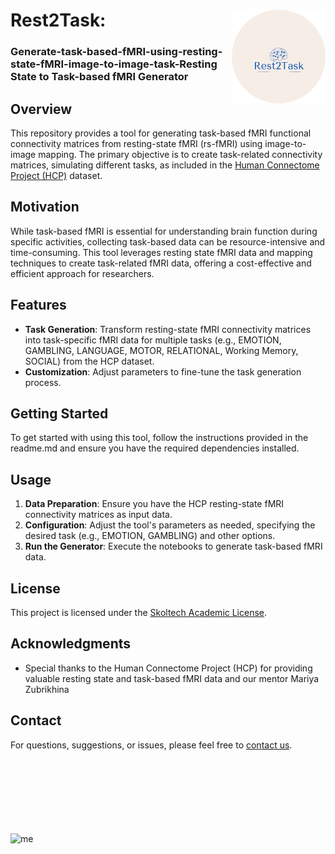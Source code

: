 # Rest2Task: <a href=""><img src="pics/logo_round.png" align="right" width="150" ></a>  <h3> Generate-task-based-fMRI-using-resting-state-fMRI-image-to-image-task-Resting State to Task-based fMRI Generator </h3>

## Overview

This repository provides a tool for generating task-based fMRI functional connectivity matrices from resting-state fMRI (rs-fMRI) using image-to-image mapping. The primary objective is to create task-related connectivity matrices, simulating different tasks, as included in the [Human Connectome Project (HCP)](https://www.humanconnectome.org/study/hcp-young-adult/data-releases) dataset.

## Motivation

While task-based fMRI is essential for understanding brain function during specific activities, collecting task-based data can be resource-intensive and time-consuming. This tool leverages resting state fMRI data and mapping techniques to create task-related fMRI data, offering a cost-effective and efficient approach for researchers.

## Features

- **Task Generation**: Transform resting-state fMRI connectivity matrices into task-specific fMRI data for multiple tasks (e.g., EMOTION, GAMBLING, LANGUAGE, MOTOR, RELATIONAL, Working Memory, SOCIAL) from the HCP dataset.
- **Customization**: Adjust parameters to fine-tune the task generation process.

## Getting Started

To get started with using this tool, follow the instructions provided in the readme.md and ensure you have the required dependencies installed.

## Usage

1. **Data Preparation**: Ensure you have the HCP resting-state fMRI connectivity matrices as input data.
2. **Configuration**: Adjust the tool's parameters as needed, specifying the desired task (e.g., EMOTION, GAMBLING) and other options.
3. **Run the Generator**: Execute the notebooks to generate task-based fMRI data.

## License

This project is licensed under the [Skoltech Academic License](https://skoltech.link.sendsay.ru/skoltech/5934,=0eFJuHmzJ2ZpovBFJQumjvg/8326,2649009,104417,?aHR0cHM6Ly93d3cuc2tvbHRlY2gucnUvYXBwL2RhdGEvdXBsb2Fkcy8yMDIzLzA5L1NBTF92LjEuMF9FTi5wZGY=).

## Acknowledgments

- Special thanks to the Human Connectome Project (HCP) for providing valuable resting state and task-based fMRI data and our mentor Mariya Zubrikhina

## Contact

For questions, suggestions, or issues, please feel free to [contact us](mailto:ekaterina.antipushina@skoltech.ru).

<br><br><br><br><br><br><br>
![me](https://external-preview.redd.it/K8f3uvSaYJcXQxSBa_NL9jY-Xe2XE77HnKUM5RBpJ58.jpg?auto=webp&s=24b0fc11ca2b8b7b3d85e650ac06c7b4ac679d71)


